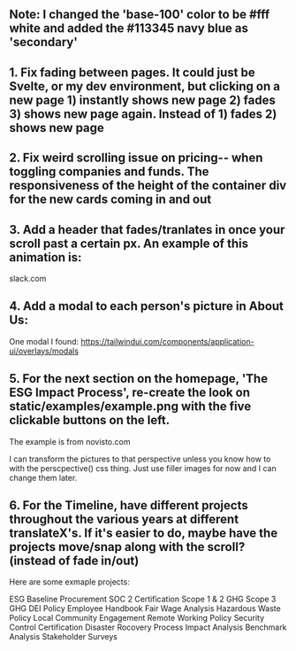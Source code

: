 ## Note: I changed the 'base-100' color to be #fff white and added the #113345 navy blue as 'secondary'

## 1. Fix fading between pages. It could just be Svelte, or my dev environment, but clicking on a new page 1) instantly shows new page 2) fades 3) shows new page again. Instead of 1) fades 2) shows new page

## 2. Fix weird scrolling issue on pricing-- when toggling companies and funds. The responsiveness of the height of the container div for the new cards coming in and out

## 3. Add a header that fades/tranlates in once your scroll past a certain px. An example of this animation is:

slack.com

## 4. Add a modal to each person's picture in About Us:

One modal I found:
https://tailwindui.com/components/application-ui/overlays/modals

## 5. For the next section on the homepage, 'The ESG Impact Process', re-create the look on static/examples/example.png with the five clickable buttons on the left.

The example is from novisto.com

I can transform the pictures to that perspective unless you know how to with the perscpective() css thing. Just use filler images for now and I can change them later.

## 6. For the Timeline, have different projects throughout the various years at different translateX's. If it's easier to do, maybe have the projects move/snap along with the scroll? (instead of fade in/out)

Here are some exmaple projects:

ESG Baseline
Procurement
SOC 2 Certification
Scope 1 & 2 GHG
Scope 3 GHG
DEI Policy
Employee Handbook
Fair Wage Analysis
Hazardous Waste Policy
Local Community Engagement
Remote Working Policy
Security Control Certification
Disaster Rocovery Process
Impact Analysis
Benchmark Analysis
Stakeholder Surveys
